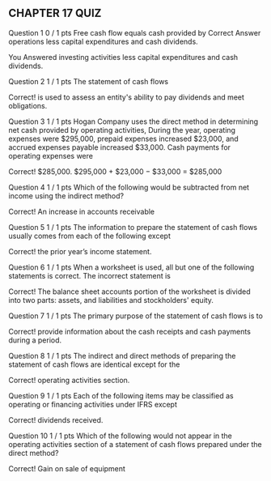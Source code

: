 ## CHAPTER 17 QUIZ

Question 1
0 / 1 pts
Free cash flow equals cash provided by
Correct Answer
  operations less capital expenditures and cash dividends.

You Answered
  investing activities less capital expenditures and cash dividends.


Question 2
1 / 1 pts
The statement of cash flows

Correct!
  is used to assess an entity's ability to pay dividends and meet obligations.


Question 3
1 / 1 pts
Hogan Company uses the direct method in determining net cash provided by operating activities, During the year, operating expenses were $295,000, prepaid expenses increased $23,000, and accrued expenses payable increased $33,000. Cash payments for operating expenses were

Correct!
  $285,000.
$295,000 + $23,000 − $33,000 = $285,000


Question 4
1 / 1 pts
Which of the following would be subtracted from net income using the indirect method?

Correct!
  An increase in accounts receivable


Question 5
1 / 1 pts
The information to prepare the statement of cash flows usually comes from each of the following except

Correct!
  the prior year’s income statement.


Question 6
1 / 1 pts
When a worksheet is used, all but one of the following statements is correct. The incorrect statement is

Correct!
  The balance sheet accounts portion of the worksheet is divided into two parts: assets, and liabilities and stockholders' equity.


Question 7
1 / 1 pts
The primary purpose of the statement of cash flows is to

Correct!
  provide information about the cash receipts and cash payments during a period.


Question 8
1 / 1 pts
The indirect and direct methods of preparing the statement of cash flows are identical except for the

Correct!
  operating activities section.


Question 9
1 / 1 pts
Each of the following items may be classified as operating or financing activities under IFRS except

Correct!
  dividends received.


Question 10
1 / 1 pts
Which of the following would not appear in the operating activities section of a statement of cash flows prepared under the direct method?

Correct!
  Gain on sale of equipment
